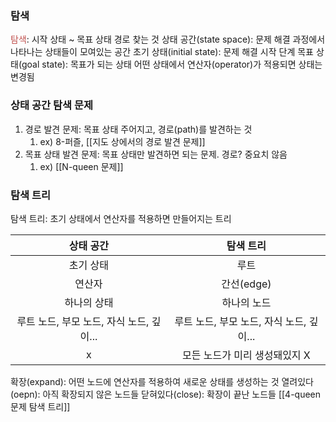 ### 탐색
<font color="#c0504d">탐색</font>: 시작 상태 ~ 목표 상태 경로 찾는 것
상태 공간(state space): 문제 해결 과정에서 나타나는 상태들이 모여있는 공간
초기 상태(initial state): 문제 해결 시작 단계
목표 상태(goal state): 목표가 되는 상태
어떤 상태에서 연산자(operator)가 적용되면 상태는 변경됨

### 상태 공간 탐색 문제
1. 경로 발견 문제: 목표 상태 주어지고, 경로(path)를 발견하는 것
	1. ex) 8-퍼즐, [[지도 상에서의 경로 발견 문제]]
2. 목표 상태 발견 문제: 목표 상태만 발견하면 되는 문제. 경로? 중요치 않음
	1. ex) [[N-queen 문제]]

### 탐색 트리
탐색 트리: 초기 상태에서 연산자를 적용하면 만들어지는 트리

|                상태 공간                 |                탐색 트리                 |
|:----------------------------------------:|:----------------------------------------:|
|                초기 상태                 |                   루트                   |
|                  연산자                  |                간선(edge)                |
|               하나의 상태                |               하나의 노드                |
| 루트 노드, 부모 노드, 자식 노드, 깊이... | 루트 노드, 부모 노드, 자식 노드, 깊이... |
|                    x                     |      모든 노드가 미리 생성돼있지 X       |

확장(expand): 어떤 노드에 연산자를 적용하여 새로운 상태를 생성하는 것
열려있다(oepn): 아직 확장되지 않은 노드들
닫혀있다(close): 확장이 끝난 노드들
[[4-queen 문제 탐색 트리]]




